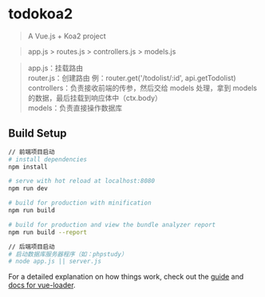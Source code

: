 # todokoa2

> A Vue.js + Koa2 project

> app.js > routes.js > controllers.js > models.js

> app.js：挂载路由  
> router.js：创建路由 例：router.get('/todolist/:id', api.getTodolist)
> controllers：负责接收前端的传参，然后交给 models 处理，拿到 models 的数据，最后挂载到响应体中（ctx.body）  
> models：负责直接操作数据库

## Build Setup

```bash
// 前端项目启动
# install dependencies
npm install

# serve with hot reload at localhost:8080
npm run dev

# build for production with minification
npm run build

# build for production and view the bundle analyzer report
npm run build --report

// 后端项目启动
# 启动数据库服务器程序（如：phpstudy）
# node app.js || server.js
```

For a detailed explanation on how things work, check out the [guide](http://vuejs-templates.github.io/webpack/) and [docs for vue-loader](http://vuejs.github.io/vue-loader).
